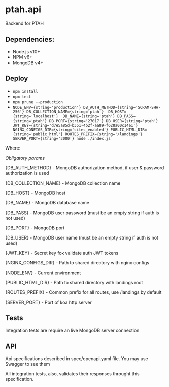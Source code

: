 # ptah.api

Backend for PTAH

## Dependencies: 
* Node.js v10+
* NPM v6+
* MongoDB v4+

## Deploy
* `npm install`
* `npm test`
* `npm prune --production`
* `NODE_ENV={string='production'} DB_AUTH_METHOD={string='SCRAM-SHA-256'} DB_COLLECTION_NAME={string='ptah'} 
DB_HOST={string='localhost'} 
DB_NAME={string='ptah'} DB_PASS={string='ptah'} DB_PORT={string='27017'} DB_USER={string='ptah'} JWT_KEY={string='d7e5a85d-b351-4b2f-aa89-f628a00c14e1'} NGINX_CONFIGS_DIR={string='sites_enabled'} PUBLIC_HTML_DIR={string='public_html'} ROUTES_PREFIX={string='/landings'} SERVER_PORT={string='3000'} node ./index.js`

Where:

*Obligatory params*

{DB_AUTH_METHOD} - MongoDB authorization method, if user & password authorization is used

{DB_COLLECTION_NAME} - MongoDB collection name

{DB_HOST} - MongoDB host

{DB_NAME} - MongoDB database name

{DB_PASS} - MongoDB user password (must be an empty string if auth is not used)

{DB_PORT} - MongoDB port

{DB_USER} - MongoDB user name (must be an empty string if auth is not used)

{JWT_KEY} - Secret key foк validate auth JWT tokens

{NGINX_CONFIGS_DIR} - Path to shared directory with nginx configs

{NODE_ENV} - Current environment

{PUBLIC_HTML_DIR} - Path to shared directory with landings root

{ROUTES_PREFIX} - Common prefix for all routes, use /landings by default

{SERVER_PORT} - Port of koa http server

## Tests

Integration tests are require an live MongoDB server connection

## API

Api specifications described in spec/openapi.yaml file. You may use Swagger to see them

All integration tests, also, validates their responses throught this specification.